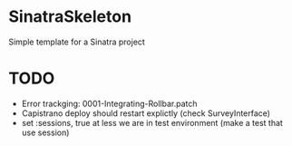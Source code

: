 # SinatraSkeleton

Simple template for a Sinatra project

# TODO

- Error trackging: 0001-Integrating-Rollbar.patch
- Capistrano deploy should restart explictly (check SurveyInterface)
- set :sessions, true at less we are in test environment (make a test that use session)